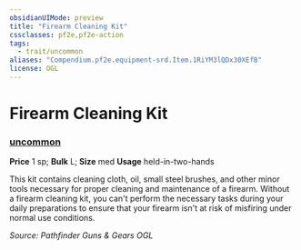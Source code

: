 ```yaml
---
obsidianUIMode: preview
title: "Firearm Cleaning Kit"
cssclasses: pf2e,pf2e-action
tags:
  - trait/uncommon
aliases: "Compendium.pf2e.equipment-srd.Item.1RiYM3lQDx30XEfB"
license: OGL
---
```

# Firearm Cleaning Kit

### [uncommon](uncommon "Uncommon Rarity Trait")


**Price** 1 sp; 
**Bulk** L; **Size** med
**Usage** held-in-two-hands

This kit contains cleaning cloth, oil, small steel brushes, and other minor tools necessary for proper cleaning and maintenance of a firearm. Without a firearm cleaning kit, you can't perform the necessary tasks during your daily preparations to ensure that your firearm isn't at risk of misfiring under normal use conditions.

*Source: Pathfinder Guns & Gears*
*OGL*